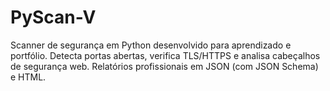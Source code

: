 # PyScan-V
Scanner de segurança em Python desenvolvido para aprendizado e portfólio. Detecta portas abertas, verifica TLS/HTTPS e analisa cabeçalhos de segurança web. Relatórios profissionais em JSON (com JSON Schema) e HTML.
